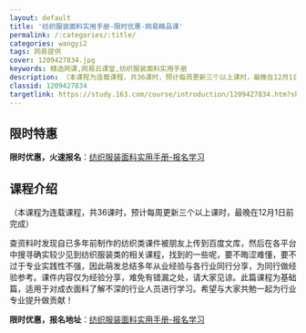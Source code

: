 ```yaml
---
layout: default
title: '纺织服装面料实用手册-限时优惠-网易精品课'
permalink: /:categories/:title/
categories: wangyi2
tags: 网易提供
cover: 1209427834.jpg
keywords: 精选网课,网易云课堂,纺织服装面料实用手册
description: （本课程为连载课程，共36课时，预计每周更新三个以上课时，最晚在12月1日前完成）查资料时发现自已多年前制作的纺织类课件
classid: 1209427834
targetlink: https://study.163.com/course/introduction/1209427834.htm?share=1&shareId=1025206652&utm_campaign=share&utm_medium=iphoneShare&utm_source=&utm_u=1025206652
---
```


## 限时特惠

**限时优惠，火速报名**：[纺织服装面料实用手册-报名学习](https://study.163.com/course/introduction/1209427834.htm?share=1&shareId=1025206652&utm_campaign=share&utm_medium=iphoneShare&utm_source=&utm_u=1025206652)

## 课程介绍

（本课程为连载课程，共36课时，预计每周更新三个以上课时，最晚在12月1日前完成）

查资料时发现自已多年前制作的纺织类课件被朋友上传到百度文库，然后在各平台中搜寻确实较少见到纺织服装类的相关课程，找到的一些呢，要不晦涩难懂，要不过于专业实践性不强，因此萌发总结多年从业经验与各行业同行分享，为同行做经验参考。课件内容仅为经验分享，难免有错漏之处，请大家见谅。此篇课程为基础篇，适用于对成衣面料了解不深的行业人员进行学习。希望与大家共勉一起为行业专业提升做贡献！

**限时优惠，报名地址**：[纺织服装面料实用手册-报名学习](https://study.163.com/course/introduction/1209427834.htm?share=1&shareId=1025206652&utm_campaign=share&utm_medium=iphoneShare&utm_source=&utm_u=1025206652)

